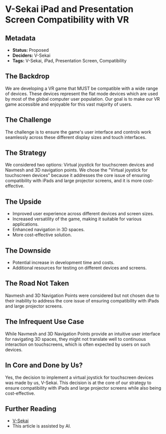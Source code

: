 # V-Sekai iPad and Presentation Screen Compatibility with VR

## Metadata

- **Status:** Proposed
- **Deciders:** V-Sekai
- **Tags:** V-Sekai, iPad, Presentation Screen, Compatibility

## The Backdrop

We are developing a VR game that MUST be compatible with a wide range of devices. These devices represent the flat mode devices which are used by most of the global computer user population. Our goal is to make our VR game accessible and enjoyable for this vast majority of users.

## The Challenge

The challenge is to ensure the game's user interface and controls work seamlessly across these different display sizes and touch interfaces.

## The Strategy

We considered two options: Virtual joystick for touchscreen devices and Navmesh and 3D navigation points. We chose the "Virtual joystick for touchscreen devices" because it addresses the core issue of ensuring compatibility with iPads and large projector screens, and it is more cost-effective.

## The Upside

- Improved user experience across different devices and screen sizes.
- Increased versatility of the game, making it suitable for various applications.
- Enhanced navigation in 3D spaces.
- More cost-effective solution.

## The Downside

- Potential increase in development time and costs.
- Additional resources for testing on different devices and screens.

## The Road Not Taken

Navmesh and 3D Navigation Points were considered but not chosen due to their inability to address the core issue of ensuring compatibility with iPads and large projector screens.

## The Infrequent Use Case

While Navmesh and 3D Navigation Points provide an intuitive user interface for navigating 3D spaces, they might not translate well to continuous interaction on touchscreens, which is often expected by users on such devices.

## In Core and Done by Us? 

Yes, the decision to implement a virtual joystick for touchscreen devices was made by us, V-Sekai. This decision is at the core of our strategy to ensure compatibility with iPads and large projector screens while also being cost-effective.

## Further Reading

- [V-Sekai](https://v-sekai.org/)
- This article is assisted by AI.
